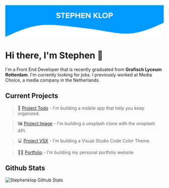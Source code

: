 <img src="./img/wave.png" alt="Introduction image">

# Hi there, I'm Stephen 👋 

I'm a Front End Developer that is recently graduated from <strong>Grafisch Lyceum Rotterdam</strong>. I'm currently looking for jobs. I previously worked at Media Choice, a media company in the Netherlands.

## Current Projects <br/>

> 📱 [Project Todo](https://github.com/Stephenklop/Project-Todo) - I'm building a mobile app that help you keep organized. </br>

> 🖼️ [Project Image](https://github.com/Stephenklop/Project-Image) - I'm building a unsplash clone with the unsplash API. </br>

> 💻 [Project VSX](https://github.com/Stephenklop/Project-VSX) - I'm building a Visual Studio Code Color Theme. <br/>

> 🙋‍♂️ [Portfolio](https://github.com/Stephenklop/Portfolio) - I'm building my personal portfolio website <br/>

## Github Stats <br/>

<img src="https://github-readme-stats.vercel.app/api?username=stephenklop" alt="Stephenklop Github Stats" /> 
